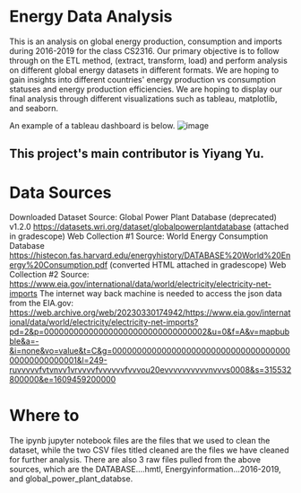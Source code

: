 # Energy Data Analysis

This is an analysis on global energy production, consumption and imports during 2016-2019 for the class CS2316. 
Our primary objective is to follow through on the ETL method, (extract, transform, load) and perform analysis on different global energy datasets in different formats.
We are hoping to gain insights into different countries' energy production vs consumption statuses and energy production efficiencies. 
We are hoping to display our final analysis through different visualizations such as tableau, matplotlib, and seaborn.

An example of a tableau dashboard is below.
![image](https://github.com/yuy3y/EnergyDataAnalysis/assets/59656983/a1b0ae53-fe92-464e-90e6-7dd20d5bf7e5)


## This project's main contributor is Yiyang Yu.

# Data Sources

Downloaded Dataset Source: Global Power Plant Database (deprecated) v1.2.0 https://datasets.wri.org/dataset/globalpowerplantdatabase (attached in gradescope)
Web Collection #1 Source: World Energy Consumption Database https://histecon.fas.harvard.edu/energyhistory/DATABASE%20World%20Energy%20Consumption.pdf (converted HTML attached in gradescope)
Web Collection #2 Source: https://www.eia.gov/international/data/world/electricity/electricity-net-imports The internet way back machine is needed to access the json data from the EIA.gov: https://web.archive.org/web/20230330174942/https://www.eia.gov/international/data/world/electricity/electricity-net-imports?pd=2&p=000000000000000000000000000000002&u=0&f=A&v=mapbubble&a=-&i=none&vo=value&t=C&g=00000000000000000000000000000000000000000000000001&l=249-ruvvvvvfvtvnvv1vrvvvvfvvvvvvfvvvou20evvvvvvvvvvnvvvs0008&s=315532800000&e=1609459200000

# Where to

The ipynb jupyter notebook files are the files that we used to clean the dataset, while the two CSV files titled cleaned are the files we have cleaned for further analysis. There are also 3 raw files pulled from the above sources, which are the DATABASE....hmtl, Energyinformation...2016-2019, and global_power_plant_databse. 

